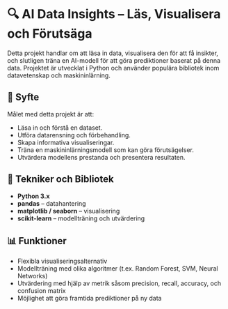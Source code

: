 # 🔍 AI Data Insights – Läs, Visualisera och Förutsäga

Detta projekt handlar om att läsa in data, visualisera den för att få insikter, och slutligen träna en AI-modell för att göra prediktioner baserat på denna data. Projektet är utvecklat i Python och använder populära bibliotek inom datavetenskap och maskininlärning.

## 🚀 Syfte

Målet med detta projekt är att:
- Läsa in och förstå en dataset.
- Utföra datarensning och förbehandling.
- Skapa informativa visualiseringar.
- Träna en maskininlärningsmodell som kan göra förutsägelser.
- Utvärdera modellens prestanda och presentera resultaten.

## 🧰 Tekniker och Bibliotek

- **Python 3.x**
- **pandas** – datahantering
- **matplotlib / seaborn** – visualisering
- **scikit-learn** – modellträning och utvärdering

## 📊 Funktioner

- Flexibla visualiseringsalternativ
- Modellträning med olika algoritmer (t.ex. Random Forest, SVM, Neural Networks)
- Utvärdering med hjälp av metrik såsom precision, recall, accuracy, och confusion matrix
- Möjlighet att göra framtida prediktioner på ny data